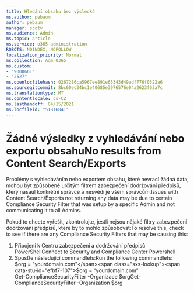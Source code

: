 ```yaml
---
title: Hledání obsahu bez výsledků
ms.author: pebaum
author: pebaum
manager: scotv
ms.audience: Admin
ms.topic: article
ms.service: o365-administration
ROBOTS: NOINDEX, NOFOLLOW
localization_priority: Normal
ms.collection: Adm_O365
ms.custom:
- "9000661"
- "2527"
ms.openlocfilehash: 0267286ca5967ee891e65343d49adf776f0322a6
ms.sourcegitcommit: 8bc60ec34bc1e40685e3976576e04a2623f63a7c
ms.translationtype: MT
ms.contentlocale: cs-CZ
ms.lasthandoff: 04/15/2021
ms.locfileid: "51816841"
---
```

# <a name="no-results-from-content-searchexports"></a><span data-ttu-id="efbf7-102">Žádné výsledky z vyhledávání nebo exportu obsahu</span><span class="sxs-lookup"><span data-stu-id="efbf7-102">No results from Content Search/Exports</span></span>

<span data-ttu-id="efbf7-103">Problémy s vyhledáváním nebo exportem obsahu, které nevrací žádná data, mohou být způsobené určitým filtrem zabezpečení dodržování předpisů, který nasaul konkrétní správce a nesvědí je všem správcům.</span><span class="sxs-lookup"><span data-stu-id="efbf7-103">Issues with Content Search/Exports not returning any data may be due to certain Compliance Security Filter that was setup by a specific Admin and not communicating it to all Admins.</span></span>

<span data-ttu-id="efbf7-104">Pokud to chcete vyřešit, zkontrolujte, jestli nejsou nějaké filtry zabezpečení dodržování předpisů, které by to mohlo způsobovat:</span><span class="sxs-lookup"><span data-stu-id="efbf7-104">To resolve this, check to see if there are any Compliance Security Filters that may be causing this:</span></span>
1. <span data-ttu-id="efbf7-105">Připojení k Centru zabezpečení a dodržování předpisů PowerShell</span><span class="sxs-lookup"><span data-stu-id="efbf7-105">Connect to Security and Compliance Center Powershell</span></span>
2. <span data-ttu-id="efbf7-106">Spusťte následující commandlets:</span><span class="sxs-lookup"><span data-stu-id="efbf7-106">Run the following commandlets:</span></span>
<br><span data-ttu-id="efbf7-107">$org = "yourdomain.com"</span><span class="sxs-lookup"><span data-stu-id="efbf7-107">$org = “yourdomain.com”</span></span>
<br><span data-ttu-id="efbf7-108">Get-ComplianceSecurityFilter -Organizace $org</span><span class="sxs-lookup"><span data-stu-id="efbf7-108">Get-ComplianceSecurityFilter -Organization $org</span></span>